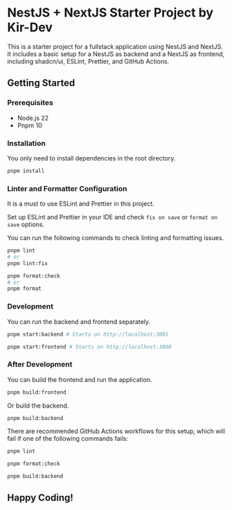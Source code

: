 # NestJS + NextJS Starter Project by Kir-Dev

This is a starter project for a fullstack application using NestJS and NextJS.
It includes a basic setup for a NestJS as backend and a NextJS as frontend,
including shadcn/ui, ESLint, Prettier, and GitHub Actions.

## Getting Started

### Prerequisites

- Node.js 22
- Pnpm 10

### Installation

You only need to install dependencies in the root directory.

```bash
pnpm install
```

### Linter and Formatter Configuration

It is a must to use ESLint and Prettier in this project.

Set up ESLint and Prettier in your IDE and check `fix on save` or `format on save` options.

You can run the following commands to check linting and formatting issues.

```bash
pnpm lint
# or
pnpm lint:fix
```

```bash
pnpm format:check
# or
pnpm format
```

### Development

You can run the backend and frontend separately.

```bash
pnpm start:backend # Starts on http://localhost:3001
```

```bash
pnpm start:frontend # Starts on http://localhost:3000
```

### After Development

You can build the frontend and run the application.

```bash
pnpm build:frontend
```

Or build the backend.

```bash
pnpm build:backend
```

There are recommended GitHub Actions workflows for this setup, which will fail if one of the following commands fails:

```bash
pnpm lint
```

```bash
pnpm format:check
```

```bash
pnpm build:backend
```

## Happy Coding!
